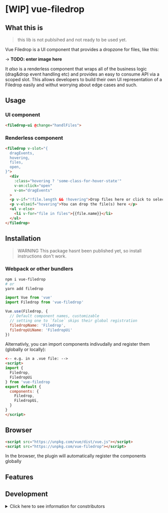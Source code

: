 # [WIP] vue-filedrop 

## What this is

> this lib is not publsihed and not ready to be used yet.

Vue Filedrop is a UI component that provides a dropzone for files, like this:

-> **TODO: enter image here**

It *also* is a renderless component that wraps all of the business logic (drag&drop event handling etc) and provides an easy to consume API via a scoped slot. This allows developers to build their own UI representation of a Filedrop easily and withut worrying about edge cases and such.

## Usage

### UI component

```html
<filedrop-ui @change="handlFiles">
```

### Renderless component

```html
<filedrop v-slot="{
  dragEvents,
  hovering,
  files,
  open,
}">
  <div
    :class="hovering ? 'some-class-for-hover-state'"
    v-on:click="open"
    v-on="dragEvents"
  >
  <p v-if="!file.length && !hovering">Drop files here or click to select</p>
  <p v-elseif="hovering">You can drop the file(s) here </p>
  <ul v-else>
    <li v-for="file in files">{{file.name}}</li>
  </ul>
</filedrop>
```

## Installation

> WARNING
> This package hasnt been published yet, so install instructions don't work.

### Webpack or other bundlers

```bash
npm i vue-filedrop
# or
yarn add filedrop
```

```javascript
import Vue from 'vue'
import Filedrop from 'vue-filedrop'

Vue.use(Filedrop, {
  // Default component names, customizable
  // setting one to `false` skips their global registration
  filedropName: 'Filedrop',
  filedropUiName: 'FiledropUi'
})
```

Alternativly, you can import components indivudally and register them (globally or locally):

```html
<-- e.g. in a .vue file: -->
<script>
import {
  Filedrop,
  FiledropUi
} from 'vue-filedrop
export default {
  components: {
    Filedrop,
    FiledropUi,
  }
}
</script>
```

## Browser

```html
<script src="https://unpkg.com/vue/dist/vue.js"></script>
<script src="https://unpkg.com/vue-filedrop"></script>
```

In the browser, the plugin will automatically register the components globally

## Features

## Development

<details>

<summary>Click here to see information for constributors</summary>

### Project setup

```bash
yarn install
```

### Compiles and hot-reloads for development

```bash
yarn run serve
```

### Compiles and minifies for production

```bash
yarn run build
```

### Lints and fixes files

```bash
yarn run lint
```

### Run all tests

```bash
yarn run test
```

### Run your unit tests

```bash
yarn run test:unit
```

### Customize configuration

This project is based on Vue CLI, see  its [Configuration Reference](https://cli.vuejs.org/config/) for further info.
</details>